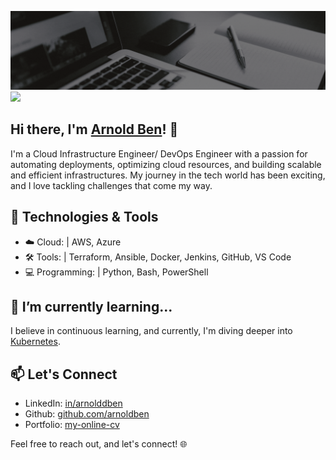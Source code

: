 ![Profile-Header](https://github.com/arnoldben/arnoldben/blob/main/images/github-profile-header.gif?raw=true)
![](https://komarev.com/ghpvc/?username=arnoldben)

## Hi there, I'm [Arnold Ben](https://arnoldben.github.io/my-online-cv)! 👋

I'm a Cloud Infrastructure Engineer/ DevOps Engineer with a passion for automating deployments, optimizing cloud resources, and building scalable and efficient infrastructures. My journey in the tech world has been exciting, and I love tackling challenges that come my way.

## 🔧 Technologies & Tools

- ☁️ Cloud: | AWS, Azure
- 🛠 Tools: | Terraform, Ansible, Docker, Jenkins, GitHub, VS Code
- 💻 Programming: | Python, Bash, PowerShell

## 🌱 I’m currently learning...

I believe in continuous learning, and currently, I'm diving deeper into [Kubernetes](https://kubernetes.io/).

## 📫 Let's Connect

- LinkedIn: [in/arnolddben](https://www.linkedin.com/in/arnolddben)
- Github: [github.com/arnoldben](https://github.com/arnoldben)
- Portfolio: [my-online-cv](https://arnoldben.github.io/my-online-cv)

Feel free to reach out, and let's connect! 🌐

